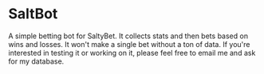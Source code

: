 # SaltBot
A simple betting bot for SaltyBet. It collects stats and then bets based on wins and losses. It won't make a single bet without a ton of data. If you're interested in testing it or working on it, please feel free to email me and ask for my database.
